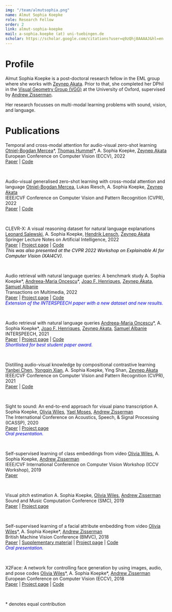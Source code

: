 ```yaml
---
img: "/team/almutsophia.png"
name: Almut Sophia Koepke
role: Research Fellow
order: 2
link: almut-sophia-koepke
mail: a-sophia.koepke (at) uni-tuebingen.de
scholar: https://scholar.google.com/citations?user=q9zQhj8AAAAJ&hl=en
---
```


# Profile
Almut Sophia Koepke is a post-doctoral research fellow in the EML group where she works with [Zeynep Akata](https://www.eml-unitue.de/people/zeynep-akata). Prior to that, she completed her DPhil in the [Visual Geometry Group (VGG)](https://www.robots.ox.ac.uk/~vgg/) at the University of Oxford, supervised by [Andrew Zisserman](https://www.robots.ox.ac.uk/~az/).

Her research focusses on multi-modal learning problems with sound, vision, and language.

# Publications

Temporal and cross-modal attention for audio-visual zero-shot learning
[Otniel-Bogdan Mercea](https://www.eml-unitue.de/people/otniel-mercea)\*, [Thomas Hummel](https://www.eml-unitue.de/people/thomas-hummel)\*, A. Sophia Koepke, [Zeynep Akata](https://www.eml-unitue.de/people/zeynep-akata)\
European Conference on Computer Vision (ECCV), 2022\
[Paper](https://arxiv.org/pdf/2207.09966.pdf) | [Code](https://github.com/ExplainableML/TCAF-GZSL)

&nbsp;

Audio-visual generalised zero-shot learning with cross-modal attention and language
[Otniel-Bogdan Mercea](https://www.eml-unitue.de/people/otniel-mercea), Lukas Riesch, A. Sophia Koepke, [Zeynep Akata](https://www.eml-unitue.de/people/zeynep-akata)\
IEEE/CVF Conference on Computer Vision and Pattern Recognition (CVPR), 2022\
[Paper](https://arxiv.org/pdf/2203.03598.pdf) | [Code](https://github.com/ExplainableML/AVCA-GZSL)

&nbsp;

CLEVR-X: A visual reasoning dataset for natural language explanations
[Leonard Salewski](https://www.eml-unitue.de/people/leonard-salewski), A. Sophia Koepke, [Hendrik Lensch](https://uni-tuebingen.de/fakultaeten/mathematisch-naturwissenschaftliche-fakultaet/fachbereiche/informatik/lehrstuehle/computergrafik/lehrstuhl/mitarbeiter/prof-dr-ing-hendrik-lensch/), [Zeynep Akata](https://www.eml-unitue.de/people/zeynep-akata)\
Springer Lecture Notes on Artificial Intelligence, 2022\
[Paper](https://arxiv.org/pdf/2204.02380.pdf) | [Project page](https://explainableml.github.io/CLEVR-X/) | [Code](https://github.com/ExplainableML/CLEVR-X)\
<span style="color:black; font-style:italic">This was also presented at the CVPR 2022 Workshop on Explainable AI for Computer Vision (XAI4CV).</span>

&nbsp;

Audio retrieval with natural language queries: A benchmark study
A. Sophia Koepke\*, [Andreea-Maria Oncescu](https://www.robots.ox.ac.uk/~oncescu/)\*, [Joao F. Henriques](https://www.robots.ox.ac.uk/~joao/), [Zeynep Akata](https://www.eml-unitue.de/people/zeynep-akata), [Samuel Albanie](https://samuelalbanie.com/)\
Transactions on Multimedia, 2022\
[Paper](https://arxiv.org/pdf/2112.09418.pdf) | [Project page](https://www.robots.ox.ac.uk/~vgg/research/audio-retrieval/) | [Code](https://github.com/akoepke/audio-retrieval-benchmark)\
<span style="color:blue; font-style:italic">Extension of the INTERSPEECH paper with a new dataset and new results.</span>

&nbsp;

Audio retrieval with natural language queries
[Andreea-Maria Oncescu](https://www.robots.ox.ac.uk/~oncescu/)\*, A. Sophia Koepke\*, [Joao F. Henriques](https://www.robots.ox.ac.uk/~joao/), [Zeynep Akata](https://www.eml-unitue.de/people/zeynep-akata), [Samuel Albanie](https://samuelalbanie.com/)\
INTERSPEECH, 2021\
[Paper](https://arxiv.org/pdf/2105.02192.pdf) | [Project page](https://www.robots.ox.ac.uk/~vgg/research/audio-retrieval/) | [Code](https://github.com/oncescuandreea/audio-retrieval)\
<span style="color:blue; font-style:italic">Shortlisted for best student paper award.</span>

&nbsp;

Distilling audio-visual knowledge by compositional contrastive learning
[Yanbei Chen](https://www.eml-unitue.de/people/yanbei-chen), [Yongqin Xian](https://www.eml-unitue.de/people/yongqin-xian), A. Sophia Koepke, Ying Shan, [Zeynep Akata](https://www.eml-unitue.de/people/zeynep-akata)\
IEEE/CVF Conference on Computer Vision and Pattern Recognition (CVPR), 2021\
[Paper](https://arxiv.org/abs/2104.10955) | [Code](https://github.com/yanbeic/CCL)

&nbsp;

Sight to sound: An end-to-end approach for visual piano transcription
A. Sophia Koepke, [Olivia Wiles](https://www.robots.ox.ac.uk/~ow/), [Yael Moses](https://faculty.idc.ac.il/moses/), [Andrew Zisserman](https://www.robots.ox.ac.uk/~az/)\
The International Conference on Acoustics, Speech, & Signal Processing (ICASSP), 2020\
[Paper](https://www.robots.ox.ac.uk/~vgg/publications/2020/Koepke20/koepke20.pdf) | [Project page](https://www.robots.ox.ac.uk/~vgg/research/sighttosound/)\
<span style="color:blue; font-style:italic">Oral presentation.</span>

&nbsp;

Self-supervised learning of class embeddings from video
[Olivia Wiles](https://www.robots.ox.ac.uk/~ow/), A. Sophia Koepke, [Andrew Zisserman](https://www.robots.ox.ac.uk/~az/)\
IEEE/CVF International Conference on Computer Vision Workshop (ICCV Workshop), 2019\
[Paper](http://www.robots.ox.ac.uk/~vgg/publications/2019/Wiles19/wiles19.pdf)

&nbsp;

Visual pitch estimation
A. Sophia Koepke, [Olivia Wiles](https://www.robots.ox.ac.uk/~ow/), [Andrew Zisserman](https://www.robots.ox.ac.uk/~az/)\
Sound and Music Computation Conference (SMC), 2019\
[Paper](http://www.robots.ox.ac.uk/~vgg/publications/2019/Koepke19/koepke19.pdf) | [Project page](https://www.robots.ox.ac.uk/~vgg/research/sighttosound/violinpitch.html)

&nbsp;

Self-supervised learning of a facial attribute embedding from video
[Olivia Wiles](https://www.robots.ox.ac.uk/~ow/)\*, A. Sophia Koepke\*, [Andrew Zisserman](https://www.robots.ox.ac.uk/~az/)\
British Machine Vision Conference (BMVC), 2018\
[Paper](http://www.robots.ox.ac.uk/~vgg/publications/2018/Wiles18a/wiles18a.pdf) | [Supplementary material](http://www.robots.ox.ac.uk/~vgg/research/unsup_learn_watch_faces/resources/wiles18a_supp.pdf) | [Project page](https://www.robots.ox.ac.uk/~vgg/research/unsup_learn_watch_faces/fabnet.html) | [Code](https://github.com/oawiles/FAb-Net)\
<span style="color:blue; font-style:italic">Oral presentation.</span>

&nbsp;

X2Face: A network for controlling face generation by using images, audio, and pose codes
[Olivia Wiles](https://www.robots.ox.ac.uk/~ow/)\*, A. Sophia Koepke\*, [Andrew Zisserman](https://www.robots.ox.ac.uk/~az/)\
European Conference on Computer Vision (ECCV), 2018\
[Paper](https://www.robots.ox.ac.uk/~vgg/publications/2018/Wiles18/wiles18.pdf) | [Project page](https://www.robots.ox.ac.uk/~vgg/research/unsup_learn_watch_faces/x2face.html) | [Code](https://github.com/oawiles/X2Face)

&nbsp;

\* denotes equal contribution

